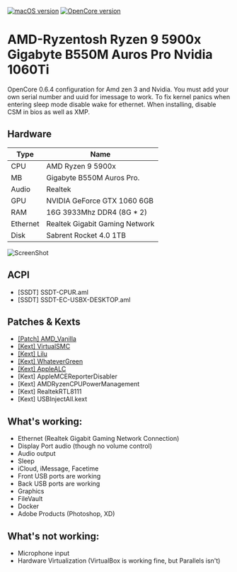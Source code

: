 [![macOS version](https://img.shields.io/badge/macOS-10.13.6%20(17G14042)-informational.svg)](https://www.apple.com/macos) [![OpenCore version](https://img.shields.io/badge/OpenCore-0.7.2-informational.svg)](https://github.com/acidanthera/OpenCorePkg) 

# AMD-Ryzentosh Ryzen 9 5900x Gigabyte B550M Auros Pro Nvidia 1060Ti

OpenCore 0.6.4 configuration for Amd zen 3 and Nvidia. You must add your own serial number and uuid for imessage to work. To fix kernel panics when entering sleep mode disable wake for ethernet. When installing, disable CSM in bios as well as XMP.


## Hardware

| Type                 | Name                              |
|----------------------|-----------------------------------|
| CPU                  | AMD Ryzen 9 5900x                 |
| MB                   | Gigabyte B550M Auros Pro.         |
| Audio                | Realtek                           |
| GPU                  | NVIDIA GeForce GTX 1060 6GB       |
| RAM                  | 16G 3933Mhz DDR4 (8G * 2)         |
| Ethernet             | Realtek Gigabit Gaming Network    |
| Disk                 | Sabrent Rocket 4.0 1TB            |



![ScreenShot](https://lh3.googleusercontent.com/pw/ACtC-3eCy9R-Frhun0Yo7ZnQCmdnm8sQMFJRsh8XAJbVnzkjl4kbMDxX1PKm3r7GnJ-2b1JQGJV8Hs8-h35OqoOkyD8_8Fm_mlFZOwXW9WRjFqj9Rq9XrrcBiP8E8j9rh9rV2N4eAJUbBNzMlC3Orc40s8PG=w1324-h746-no)

## ACPI
- [SSDT] SSDT-CPUR.aml
- [SSDT] SSDT-EC-USBX-DESKTOP.aml

## Patches & Kexts
 - [[Patch] AMD_Vanilla](https://github.com/AMD-OSX/AMD_Vanilla)
 - [[Kext] VirtualSMC](https://github.com/acidanthera/VirtualSMC)
 - [[Kext] Lilu](https://github.com/acidanthera/Lilu)
 - [[Kext] WhateverGreen](https://github.com/acidanthera/WhateverGreen)
 - [[Kext] AppleALC](https://github.com/acidanthera/AppleALC)
 - [Kext] AppleMCEReporterDisabler
 - [Kext] AMDRyzenCPUPowerManagement
 - [Kext] RealtekRTL8111
 - [Kext] USBInjectAll.kext



## What's working:

* Ethernet (Realtek Gigabit Gaming Network Connection)
* Display Port audio (though no volume control)
* Audio output
* Sleep
* iCloud, iMessage, Facetime
* Front USB ports are working
* Back USB ports are working
* Graphics
* FileVault
* Docker
* Adobe Products (Photoshop, XD)

## What's not working:
* Microphone input 
* Hardware Virtualization (VirtualBox is working fine, but Parallels isn't)
